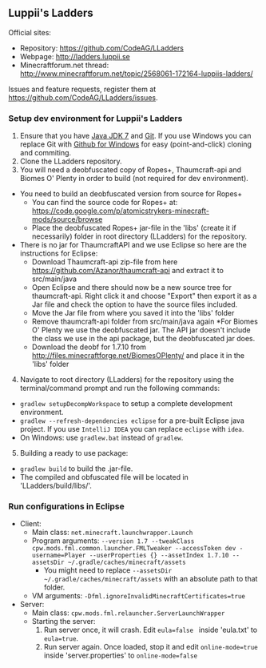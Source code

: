 ## Luppii's Ladders

Official sites:
* Repository: https://github.com/CodeAG/LLadders
* Webpage: http://ladders.luppii.se
* Minecraftforum.net thread: http://www.minecraftforum.net/topic/2568061-172164-luppiis-ladders/

Issues and feature requests, register them at https://github.com/CodeAG/LLadders/issues.

### Setup dev environment for Luppii's Ladders
1. Ensure that you have [Java JDK 7](http://www.oracle.com/technetwork/java/javase/downloads/jdk7-downloads-1880260.html) and [Git](http://git-scm.com/). If you use Windows you can replace Git with [Github for Windows](https://windows.github.com/) for easy (point-and-click) cloning and commiting.
2. Clone the LLadders repository.
3. You will need a deobfuscated copy of Ropes+, Thaumcraft-api and Biomes O' Plenty in order to build (not required for dev environment).
  * You need to build an deobfuscated version from source for Ropes+
    * You can find the source code for Ropes+ at: https://code.google.com/p/atomicstrykers-minecraft-mods/source/browse
    * Place the deobfuscated Ropes+ jar-file in the 'libs' (create it if necessarily) folder in root directory (LLadders) for the repository.
  * There is no jar for ThaumcraftAPI and we use Eclipse so here are the instructions for Eclipse:
    * Download Thaumcraft-api zip-file from here https://github.com/Azanor/thaumcraft-api and extract it to src/main/java
    * Open Eclipse and there should now be a new source tree for thaumcraft-api. Right click it and choose "Export" then export it as a Jar file and check the option to have the source files included. 
    * Move the Jar file from where you saved it into the 'libs' folder
    * Remove thaumcraft-api folder from src/main/java again
  *For Biomes O' Plenty we use the deobfuscated jar. The API jar doesn't include the class we use in the api package, but the deobfuscated jar does.
    * Download the deobf for 1.7.10 from http://files.minecraftforge.net/BiomesOPlenty/ and place it in the 'libs' folder
4. Navigate to root directory (LLadders) for the repository using the terminal/command prompt and run the following commands:
 * `gradlew setupDecompWorkspace` to setup a complete development environment.
 * `gradlew --refresh-dependencies eclipse` for a pre-built Eclipse java project. If you use `IntelliJ IDEA` you can replace `eclipse` with `idea`.
 * On Windows: use `gradlew.bat` instead of `gradlew`.
5. Building a ready to use package:
 * `gradlew build` to build the .jar-file.
 * The compiled and obfuscated file will be located in 'LLadders/build/libs/'.

### Run configurations in Eclipse
* Client:
  * Main class: `net.minecraft.launchwrapper.Launch`
  * Program arguments: `--version 1.7 --tweakClass cpw.mods.fml.common.launcher.FMLTweaker --accessToken dev -username=Player --userProperties {} --assetIndex 1.7.10 --assetsDir ~/.gradle/caches/minecraft/assets`
    * You might need to replace `--assetsDir ~/.gradle/caches/minecraft/assets` with an absolute path to that folder.
  * VM arguments: `-Dfml.ignoreInvalidMinecraftCertificates=true`
* Server:
  * Main class: `cpw.mods.fml.relauncher.ServerLaunchWrapper`
  * Starting the server:
    1. Run server once, it will crash. Edit `eula=false ` inside 'eula.txt' to `eula=true`.
    2. Run server again. Once loaded, stop it and edit `online-mode=true` inside 'server.properties' to `online-mode=false`
